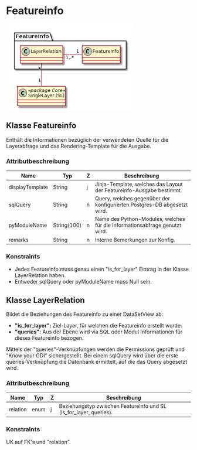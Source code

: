 # Featureinfo

![Featureinfo](../puml/rendered/simi_featureinfo.png) 

## Klasse Featureinfo

Enthält die Informationen bezüglich der verwendeten Quelle für die Layerabfrage 
und das Rendering-Template für die Ausgabe.

### Attributbeschreibung

|Name|Typ|Z|Beschreibung|
|---|---|---|---|
|displayTemplate|String|j|Jinja-Template, welches das Layout der Featureinfo-Ausgabe bestimmt.|
|sqlQuery|String|n|Query, welches gegenüber der konfigurierten Postgres-DB abgesetzt wird.|
|pyModuleName|String(100)|n|Name des Python-Modules, welches für die Informationsabfrage genutzt wird.|
|remarks|String|n|Interne Bemerkungen zur Konfig.|

### Konstraints

* Jedes Featureinfo muss genau einen "is_for_layer" Eintrag in der Klasse LayerRelation haben.
* Entweder sqlQuery oder pyModuleName muss Null sein.

## Klasse LayerRelation

Bildet die Beziehungen des Featureinfo zu einer DataSetView ab:
* **"is_for_layer":** Ziel-Layer, für welchen die Featureinfo erstellt wurde.
* **"queries":** Aus der Ebene wird via SQL oder Modul Informationen für dieses Featureinfo bezogen.

Mittels der "queries"-Verknüpfungen werden die Permissions geprüft und "Know your GDI" sichergestellt.
Bei einem sqlQuery wird über die erste queries-Verknüpfung die Datenbank ermittelt, auf die das Query abgesetzt wird.

### Attributbeschreibung

|Name|Typ|Z|Beschreibung|
|---|---|---|---|
|relation|enum|j|Beziehungstyp zwischen Featureinfo und SL (is_for_layer, queries).|

### Konstraints
UK auf FK's und "relation".
